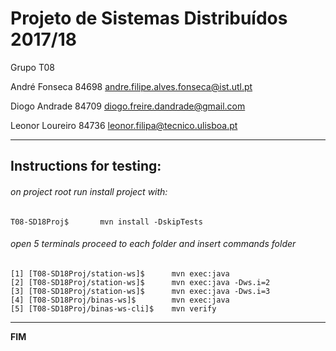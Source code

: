 # Projeto de Sistemas Distribuídos 2017/18 #

Grupo T08

André Fonseca	84698	andre.filipe.alves.fonseca@ist.utl.pt

Diogo Andrade	84709	diogo.freire.dandrade@gmail.com

Leonor Loureiro	84736	leonor.filipa@tecnico.ulisboa.pt

------------------------------------------------------------------------------
## Instructions for testing:

###### on project root run install project with:
	T08-SD18Proj$		mvn install -DskipTests 

###### open 5 terminals proceed to each folder and insert commands folder
	[1] [T08-SD18Proj/station-ws]$ 		mvn exec:java  
	[2] [T08-SD18Proj/station-ws]$ 		mvn exec:java -Dws.i=2
	[3] [T08-SD18Proj/station-ws]$ 		mvn exec:java -Dws.i=3
	[4] [T08-SD18Proj/binas-ws]$   		mvn exec:java
	[5] [T08-SD18Proj/binas-ws-cli]$	mvn verify
	
	
-------------------------------------------------------------------------------
**FIM**
